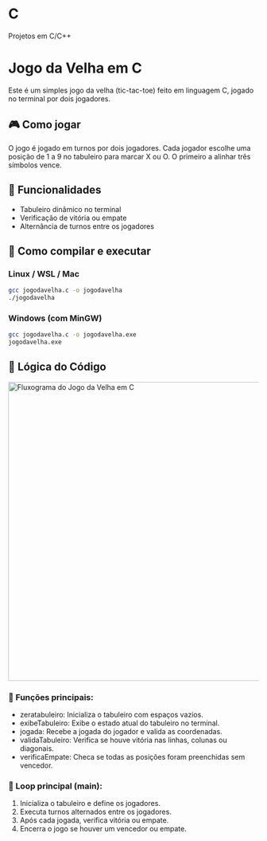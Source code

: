 # C
Projetos em C/C++

# Jogo da Velha em C

Este é um simples jogo da velha (tic-tac-toe) feito em linguagem C, jogado no terminal por dois jogadores.

## 🎮 Como jogar

O jogo é jogado em turnos por dois jogadores. Cada jogador escolhe uma posição de 1 a 9 no tabuleiro para marcar X ou O. O primeiro a alinhar três símbolos vence.

## 🧠 Funcionalidades

- Tabuleiro dinâmico no terminal
- Verificação de vitória ou empate
- Alternância de turnos entre os jogadores

## 🔧 Como compilar e executar

### Linux / WSL / Mac

```bash
gcc jogodavelha.c -o jogodavelha
./jogodavelha
```
### Windows (com MinGW)

```bash
gcc jogodavelha.c -o jogodavelha.exe
jogodavelha.exe
```

## 🧠 Lógica do Código

<img src="A_flowchart_in_2D_digital_design_illustrates_the_l.png" alt="Fluxograma do Jogo da Velha em C" width="600"/>

### 🔧 Funções principais:

- zeratabuleiro: Inicializa o tabuleiro com espaços vazios.
- exibeTabuleiro: Exibe o estado atual do tabuleiro no terminal.
- jogada: Recebe a jogada do jogador e valida as coordenadas.
- validaTabuleiro: Verifica se houve vitória nas linhas, colunas ou diagonais.
- verificaEmpate: Checa se todas as posições foram preenchidas sem vencedor.

### 🔁 Loop principal (main):

1. Inicializa o tabuleiro e define os jogadores.
2. Executa turnos alternados entre os jogadores.
3. Após cada jogada, verifica vitória ou empate.
4. Encerra o jogo se houver um vencedor ou empate.